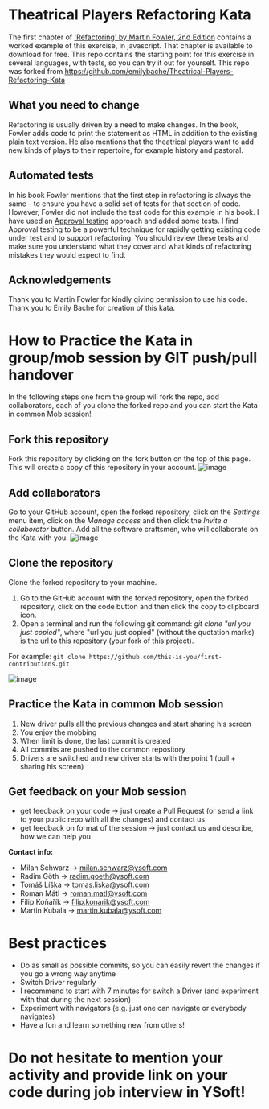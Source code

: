 Theatrical Players Refactoring Kata
====================================

The first chapter of ['Refactoring' by Martin Fowler, 2nd Edition](https://www.thoughtworks.com/books/refactoring2) contains a worked example of this exercise, in javascript. That chapter is available to download for free. This repo contains the starting point for this exercise in several languages, with tests, so you can try it out for yourself.
This repo was forked from https://github.com/emilybache/Theatrical-Players-Refactoring-Kata

What you need to change
-----------------------
Refactoring is usually driven by a need to make changes. In the book, Fowler adds code to print the statement as HTML in addition to the existing plain text version. He also mentions that the theatrical players want to add new kinds of plays to their repertoire, for example history and pastoral.

Automated tests
---------------
In his book Fowler mentions that the first step in refactoring is always the same - to ensure you have a solid set of tests for that section of code. However, Fowler did not include the test code for this example in his book. I have used an [Approval testing](https://medium.com/97-things/approval-testing-33946cde4aa8) approach and added some tests. I find Approval testing to be a powerful technique for rapidly getting existing code under test and to support refactoring. You should review these tests and make sure you understand what they cover and what kinds of refactoring mistakes they would expect to find.

Acknowledgements
----------------
Thank you to Martin Fowler for kindly giving permission to use his code.
Thank you to Emily Bache for creation of this kata.

How to Practice the Kata in group/mob session by GIT push/pull handover
====================================

In the following steps one from the group will fork the repo, add collaborators, each of you clone the forked repo and you can start the Kata in common Mob session!

Fork this repository
----------------
Fork this repository by clicking on the fork button on the top of this page. This will create a copy of this repository in your account.
![image](https://user-images.githubusercontent.com/695210/116807686-c82d6780-ab34-11eb-8221-87b4f4e7adfe.png)

Add collaborators
----------------
Go to your GitHub account, open the forked repository, click on the _Settings_ menu item, click on the _Manage access_ and then click the _Invite a collaborator_ button. Add all the software craftsmen, who will collaborate on the Kata with you.
![image](https://user-images.githubusercontent.com/695210/116807745-1c384c00-ab35-11eb-923d-b11475181c06.png)

Clone the repository
----------------
Clone the forked repository to your machine.
1. Go to the GitHub account with the forked repository, open the forked repository, click on the code button and then click the copy to clipboard icon.
2. Open a terminal and run the following git command: _git clone "url you just copied"_, where "url you just copied" (without the quotation marks) is the url to this repository (your fork of this project).

For example:
`git clone https://github.com/this-is-you/first-contributions.git`

![image](https://user-images.githubusercontent.com/695210/116808298-5525f000-ab38-11eb-808c-f0070253e89d.png)


Practice the Kata in common Mob session
----------------
1. New driver pulls all the previous changes and start sharing his screen
2. You enjoy the mobbing
3. When limit is done, the last commit is created
4. All commits are pushed to the common repository
5. Drivers are switched and new driver starts with the point 1 (pull + sharing his screen)

Get feedback on your Mob session
----------------
* get feedback on your code -> just create a Pull Request (or send a link to your public repo with all the changes) and contact us
* get feedback on format of the session -> just contact us and describe, how we can help you

**Contact info:**
* Milan Schwarz -> milan.schwarz@ysoft.com
* Radim Göth -> radim.goeth@ysoft.com
* Tomáš Líška -> tomas.liska@ysoft.com
* Roman Mátl -> roman.matl@ysoft.com
* Filip Koňařík -> filip.konarik@ysoft.com
* Martin Kubala -> martin.kubala@ysoft.com

Best practices
====================================
* Do as small as possible commits, so you can easily revert the changes if you go a wrong way anytime
* Switch Driver regularly
* I recommend to start with 7 minutes for switch a Driver (and experiment with that during the next session)
* Experiment with navigators (e.g. just one can navigate or everybody navigates)
* Have a fun and learn something new from others!

Do not hesitate to mention your activity and provide link on your code during job interview in YSoft!
====================================
